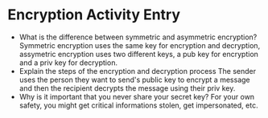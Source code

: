 # Encryption Activity Entry

- What is the difference between symmetric and asymmetric encryption?
Symmetric encryption uses the same key for encryption and decryption, assymetric encryption uses two different keys, a pub key for encryption and a priv key for decryption. 
- Explain the steps of the encryption and decryption process
The sender uses the person they want to send's public key to encrypt a message and then the recipient decrypts the message using their priv key. 
- Why is it important that you never share your secret key?
For your own safety, you might get critical informations stolen, get impersonated, etc. 

